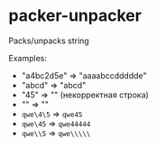 # packer-unpacker
Packs/unpacks string

Examples:

* "a4bc2d5e" => "aaaabccddddde"
* "abcd" => "abcd"
* "45" => "" (некорректная строка)
* "" => ""
* `qwe\4\5` => `qwe45`
* `qwe\45` => `qwe44444`
* `qwe\\5` => `qwe\\\\\`
